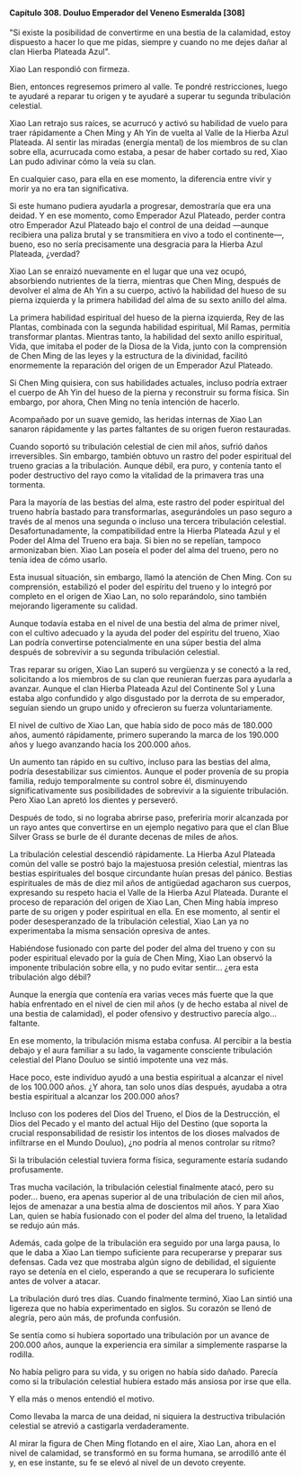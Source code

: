 
#### Capítulo 308. Douluo Emperador del Veneno Esmeralda [308]


"Si existe la posibilidad de convertirme en una bestia de la calamidad, estoy dispuesto a hacer lo que me pidas, siempre y cuando no me dejes dañar al clan Hierba Plateada Azul".

Xiao Lan respondió con firmeza.

Bien, entonces regresemos primero al valle. Te pondré restricciones, luego te ayudaré a reparar tu origen y te ayudaré a superar tu segunda tribulación celestial.

Xiao Lan retrajo sus raíces, se acurrucó y activó su habilidad de vuelo para traer rápidamente a Chen Ming y Ah Yin de vuelta al Valle de la Hierba Azul Plateada. Al sentir las miradas (energía mental) de los miembros de su clan sobre ella, acurrucada como estaba, a pesar de haber cortado su red, Xiao Lan pudo adivinar cómo la veía su clan.

En cualquier caso, para ella en ese momento, la diferencia entre vivir y morir ya no era tan significativa.

Si este humano pudiera ayudarla a progresar, demostraría que era una deidad. Y en ese momento, como Emperador Azul Plateado, perder contra otro Emperador Azul Plateado bajo el control de una deidad —aunque recibiera una paliza brutal y se transmitiera en vivo a todo el continente—, bueno, eso no sería precisamente una desgracia para la Hierba Azul Plateada, ¿verdad?

Xiao Lan se enraizó nuevamente en el lugar que una vez ocupó, absorbiendo nutrientes de la tierra, mientras que Chen Ming, después de devolver el alma de Ah Yin a su cuerpo, activó la habilidad del hueso de su pierna izquierda y la primera habilidad del alma de su sexto anillo del alma.

La primera habilidad espiritual del hueso de la pierna izquierda, Rey de las Plantas, combinada con la segunda habilidad espiritual, Mil Ramas, permitía transformar plantas. Mientras tanto, la habilidad del sexto anillo espiritual, Vida, que imitaba el poder de la Diosa de la Vida, junto con la comprensión de Chen Ming de las leyes y la estructura de la divinidad, facilitó enormemente la reparación del origen de un Emperador Azul Plateado.

Si Chen Ming quisiera, con sus habilidades actuales, incluso podría extraer el cuerpo de Ah Yin del hueso de la pierna y reconstruir su forma física. Sin embargo, por ahora, Chen Ming no tenía intención de hacerlo.

Acompañado por un suave gemido, las heridas internas de Xiao Lan sanaron rápidamente y las partes faltantes de su origen fueron restauradas.

Cuando soportó su tribulación celestial de cien mil años, sufrió daños irreversibles. Sin embargo, también obtuvo un rastro del poder espiritual del trueno gracias a la tribulación. Aunque débil, era puro, y contenía tanto el poder destructivo del rayo como la vitalidad de la primavera tras una tormenta.

Para la mayoría de las bestias del alma, este rastro del poder espiritual del trueno habría bastado para transformarlas, asegurándoles un paso seguro a través de al menos una segunda o incluso una tercera tribulación celestial. Desafortunadamente, la compatibilidad entre la Hierba Plateada Azul y el Poder del Alma del Trueno era baja. Si bien no se repelían, tampoco armonizaban bien. Xiao Lan poseía el poder del alma del trueno, pero no tenía idea de cómo usarlo.

Esta inusual situación, sin embargo, llamó la atención de Chen Ming. Con su comprensión, estabilizó el poder del espíritu del trueno y lo integró por completo en el origen de Xiao Lan, no solo reparándolo, sino también mejorando ligeramente su calidad.

Aunque todavía estaba en el nivel de una bestia del alma de primer nivel, con el cultivo adecuado y la ayuda del poder del espíritu del trueno, Xiao Lan podría convertirse potencialmente en una súper bestia del alma después de sobrevivir a su segunda tribulación celestial.

Tras reparar su origen, Xiao Lan superó su vergüenza y se conectó a la red, solicitando a los miembros de su clan que reunieran fuerzas para ayudarla a avanzar. Aunque el clan Hierba Plateada Azul del Continente Sol y Luna estaba algo confundido y algo disgustado por la derrota de su emperador, seguían siendo un grupo unido y ofrecieron su fuerza voluntariamente.

El nivel de cultivo de Xiao Lan, que había sido de poco más de 180.000 años, aumentó rápidamente, primero superando la marca de los 190.000 años y luego avanzando hacia los 200.000 años.

Un aumento tan rápido en su cultivo, incluso para las bestias del alma, podría desestabilizar sus cimientos. Aunque el poder provenía de su propia familia, redujo temporalmente su control sobre él, disminuyendo significativamente sus posibilidades de sobrevivir a la siguiente tribulación. Pero Xiao Lan apretó los dientes y perseveró.

Después de todo, si no lograba abrirse paso, preferiría morir alcanzada por un rayo antes que convertirse en un ejemplo negativo para que el clan Blue Silver Grass se burle de él durante decenas de miles de años.

La tribulación celestial descendió rápidamente. La Hierba Azul Plateada común del valle se postró bajo la majestuosa presión celestial, mientras las bestias espirituales del bosque circundante huían presas del pánico. Bestias espirituales de más de diez mil años de antigüedad agacharon sus cuerpos, expresando su respeto hacia el Valle de la Hierba Azul Plateada. Durante el proceso de reparación del origen de Xiao Lan, Chen Ming había impreso parte de su origen y poder espiritual en ella. En ese momento, al sentir el poder desesperanzado de la tribulación celestial, Xiao Lan ya no experimentaba la misma sensación opresiva de antes.

Habiéndose fusionado con parte del poder del alma del trueno y con su poder espiritual elevado por la guía de Chen Ming, Xiao Lan observó la imponente tribulación sobre ella, y no pudo evitar sentir... ¿era esta tribulación algo débil?

Aunque la energía que contenía era varias veces más fuerte que la que había enfrentado en el nivel de cien mil años (y de hecho estaba al nivel de una bestia de calamidad), el poder ofensivo y destructivo parecía algo... faltante.

En ese momento, la tribulación misma estaba confusa. Al percibir a la bestia debajo y el aura familiar a su lado, la vagamente consciente tribulación celestial del Plano Douluo se sintió impotente una vez más.

Hace poco, este individuo ayudó a una bestia espiritual a alcanzar el nivel de los 100.000 años. ¿Y ahora, tan solo unos días después, ayudaba a otra bestia espiritual a alcanzar los 200.000 años?

Incluso con los poderes del Dios del Trueno, el Dios de la Destrucción, el Dios del Pecado y el manto del actual Hijo del Destino (que soporta la crucial responsabilidad de resistir los intentos de los dioses malvados de infiltrarse en el Mundo Douluo), ¿no podría al menos controlar su ritmo?

Si la tribulación celestial tuviera forma física, seguramente estaría sudando profusamente.

Tras mucha vacilación, la tribulación celestial finalmente atacó, pero su poder... bueno, era apenas superior al de una tribulación de cien mil años, lejos de amenazar a una bestia alma de doscientos mil años. Y para Xiao Lan, quien se había fusionado con el poder del alma del trueno, la letalidad se redujo aún más.

Además, cada golpe de la tribulación era seguido por una larga pausa, lo que le daba a Xiao Lan tiempo suficiente para recuperarse y preparar sus defensas. Cada vez que mostraba algún signo de debilidad, el siguiente rayo se detenía en el cielo, esperando a que se recuperara lo suficiente antes de volver a atacar.

La tribulación duró tres días. Cuando finalmente terminó, Xiao Lan sintió una ligereza que no había experimentado en siglos. Su corazón se llenó de alegría, pero aún más, de profunda confusión.

Se sentía como si hubiera soportado una tribulación por un avance de 200.000 años, aunque la experiencia era similar a simplemente rasparse la rodilla.

No había peligro para su vida, y su origen no había sido dañado. Parecía como si la tribulación celestial hubiera estado más ansiosa por irse que ella.

Y ella más o menos entendió el motivo.

Como llevaba la marca de una deidad, ni siquiera la destructiva tribulación celestial se atrevió a castigarla verdaderamente.

Al mirar la figura de Chen Ming flotando en el aire, Xiao Lan, ahora en el nivel de calamidad, se transformó en su forma humana, se arrodilló ante él y, en ese instante, su fe se elevó al nivel de un devoto creyente.